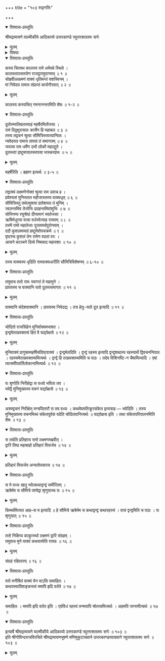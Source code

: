+++
title = "१०३ रुद्रागतिः"

+++

<details open><summary>विश्वास-प्रस्तुतिः</summary>

श्रीमद्रामायणे वाल्मीकीये आदिकाव्ये उत्तरकाण्डे त्र्युत्तरशततमः सर्गः
</details>

<details><summary>मूलम्</summary>

श्रीमद्रामायणे वाल्मीकीये आदिकाव्ये उत्तरकाण्डे त्र्युत्तरशततमः सर्गः
</details>

<details><summary>विषयाः</summary>

कदाचन तापस-रूपिणा रुद्रेण रामम् **एत्य**  
रहस्य-वृत्तान्त-कथनाय स्वागमनस्य निवेदने  
रामेण तच्-चोदनया ऽऽमन्त्रण-समये  
तच्-छ्रोतुस्, तयोर् निरीक्षमाणस्य च  
स्वेन हनन-प्रतिज्ञा-करणेन  
सौमित्रेर् द्वार-रक्षकत्वेन स्थापन-पूर्वकं  
तं प्रति रहस्य-कथन-चोदना ॥ १ ॥
</details>

<details open><summary>विश्वास-प्रस्तुतिः</summary>

कस्य चित्त्वथ कालस्य रामे धर्मपथे स्थिते ।  
कालस्तापसरूपेण राजद्वारमुपागमत् ॥ १ ॥  
सोब्रवील्लक्ष्मणं वाक्यं धृतिमन्तं यशस्विनम् ।  
मां निवेदय रामाय संप्राप्तं कार्यगौरवात् ॥ २ ॥
</details>

<details><summary>मूलम्</summary>

कस्य चित्त्वथ कालस्य रामे धर्मपथे स्थिते ।  
कालस्तापसरूपेण राजद्वारमुपागमत् ॥ १ ॥  
सोब्रवील्लक्ष्मणं वाक्यं धृतिमन्तं यशस्विनम् ।  
मां निवेदय रामाय संप्राप्तं कार्यगौरवात् ॥ २ ॥
</details>

कालस्य कस्यचित् गमनानन्तरमिति शेषः ॥ १-२ ॥

<details open><summary>विश्वास-प्रस्तुतिः</summary>

दूतोस्म्यतिबलस्याहं महर्षेरमितौजसः ।  
रामं दिदृक्षुरायातः कार्येण हि महाबल ॥ ३ ॥  
तस्य तद्वचनं श्रुत्वा सौमित्रिस्त्वरयान्वितः ।  
न्यवेदयत रामाय तापसं तं समागतम् ॥ ४ ॥  
जयस्व राम धर्मेण उभौ लोकौ महाद्युते ।  
दूतस्त्वां द्रष्टुमायातस्तपसा भास्करप्रभः ॥ ५ ॥
</details>

<details><summary>मूलम्</summary>

दूतोस्म्यतिबलस्याहं महर्षेरमितौजसः ।  
रामं दिदृक्षुरायातः कार्येण हि महाबल ॥ ३ ॥  
तस्य तद्वचनं श्रुत्वा सौमित्रिस्त्वरयान्वितः ।  
न्यवेदयत रामाय तापसं तं समागतम् ॥ ४ ॥  
जयस्व राम धर्मेण उभौ लोकौ महाद्युते ।  
दूतस्त्वां द्रष्टुमायातस्तपसा भास्करप्रभः ॥ ५ ॥
</details>

महर्षेरिति । ब्रह्मण इत्यर्थः ॥ ३-५ ॥

<details open><summary>विश्वास-प्रस्तुतिः</summary>

तद्वाक्यं लक्ष्मणेनोक्तं श्रुत्वा राम उवाच ह ।  
प्रवेश्यतां मुनिस्तात महौजास्तस्य वाक्यधृत् ॥ ६ ॥  
सौमित्रिस्तु तथेत्युक्त्वा प्रावेशयत तं मुनिम् ।  
ज्वलन्तमिव तेजोभिः प्रदहन्तमिवांशुभिः ॥ ७ ॥  
सोभिगम्य रघुश्रेष्ठं दीप्यमानं स्वतेजसा ।  
ऋषिर्मधुरया वाचा वर्धस्वेत्याह राघवम् ॥ ८ ॥  
तस्मै रामो महातेजाः पूजामर्घ्यपुरोगमाम् ।  
ददौ कुशलमव्यग्रं प्रष्टुमेवोपचक्रमे ॥ ९ ॥  
पृष्टश्च कुशलं तेन रामेण वदतां वरः ।  
आसने काञ्चने दिव्ये निषसाद महायशाः ॥ १० ॥
</details>

<details><summary>मूलम्</summary>

तद्वाक्यं लक्ष्मणेनोक्तं श्रुत्वा राम उवाच ह ।  
प्रवेश्यतां मुनिस्तात महौजास्तस्य वाक्यधृत् ॥ ६ ॥  
सौमित्रिस्तु तथेत्युक्त्वा प्रावेशयत तं मुनिम् ।  
ज्वलन्तमिव तेजोभिः प्रदहन्तमिवांशुभिः ॥ ७ ॥  
सोभिगम्य रघुश्रेष्ठं दीप्यमानं स्वतेजसा ।  
ऋषिर्मधुरया वाचा वर्धस्वेत्याह राघवम् ॥ ८ ॥  
तस्मै रामो महातेजाः पूजामर्घ्यपुरोगमाम् ।  
ददौ कुशलमव्यग्रं प्रष्टुमेवोपचक्रमे ॥ ९ ॥  
पृष्टश्च कुशलं तेन रामेण वदतां वरः ।  
आसने काञ्चने दिव्ये निषसाद महायशाः ॥ १० ॥
</details>

तस्य वाक्यस्य धृदिति रामवाक्यधारीति सौमित्रिविशेषणम् ॥ ६-१० ॥

<details open><summary>विश्वास-प्रस्तुतिः</summary>

तमुवाच ततो रामः स्वागतं ते महामुने ।  
प्रापयस्व च वाक्यानि यतो दूतस्त्वमागतः ॥ ११ ॥
</details>

<details><summary>मूलम्</summary>

तमुवाच ततो रामः स्वागतं ते महामुने ।  
प्रापयस्व च वाक्यानि यतो दूतस्त्वमागतः ॥ ११ ॥
</details>

वाक्यानि संदेशवाक्यानि । प्रापयस्व निवेदद्य । तत्र हेतुः-यतो दूत इत्यादि ॥ ११ ॥

<details open><summary>विश्वास-प्रस्तुतिः</summary>

चोदितो राजसिंहेन मुनिर्वाक्यमभाषत ।  
द्वन्द्वमेतत्प्रवक्तव्यं हितं वै यद्यपेक्षसे ॥ १२ ॥
</details>

<details><summary>मूलम्</summary>

चोदितो राजसिंहेन मुनिर्वाक्यमभाषत ।  
द्वन्द्वमेतत्प्रवक्तव्यं हितं वै यद्यपेक्षसे ॥ १२ ॥
</details>

मुनिवाक्यं प्रागुक्तमहर्षिसंदिष्टवाक्यं । द्वन्द्वमेतदिति । द्वन्द्वं रहस्य इत्यादि द्वन्द्वशब्दस्य रहस्यार्थे द्विवचननिपातः । रहस्यमेतत्प्रवक्तव्यमित्यर्थः । द्वन्द्वे हि तत्प्रवक्तव्यमिति च पाठः । तदेव विशिनष्टि-न चैषामित्यादि । एषां त्वत्समीपवर्तिलोकानामित्यर्थः ॥ १२ ॥

<details open><summary>विश्वास-प्रस्तुतिः</summary>

यः शृणोति निरीक्षेद्वा स वध्यो भविता तव ।  
भवेद्वै मुनिमुख्यस्य वचनं यद्यपेक्षसे ॥ १३ ॥
</details>

<details><summary>मूलम्</summary>

यः शृणोति निरीक्षेद्वा स वध्यो भविता तव ।  
भवेद्वै मुनिमुख्यस्य वचनं यद्यपेक्षसे ॥ १३ ॥
</details>

अस्मद्वचनं निरीक्षेत् मन्त्रयितारौ स तव वध्यः । कथमेवमतिक्रूरसंकेत इत्यत्राह — भवेदिति । तस्य मुनिमुख्यस्य वचनमित्थं संकेतपूर्वकं वदेति चोदितवानित्यर्थः ॥ यद्यपेक्षस इति । तथा संकेतपरिपालनमिति शेषः ॥ १३ ॥

<details open><summary>विश्वास-प्रस्तुतिः</summary>

स तथेति प्रतिज्ञाय रामो लक्ष्मणमब्रवीत् ।  
द्वारि तिष्ठ महाबाहो प्रतिहारं विसर्जय ॥ १४ ॥
</details>

<details><summary>मूलम्</summary>

स तथेति प्रतिज्ञाय रामो लक्ष्मणमब्रवीत् ।  
द्वारि तिष्ठ महाबाहो प्रतिहारं विसर्जय ॥ १४ ॥
</details>

प्रतिहारं विसर्जय अन्यतोपसारय ॥ १४ ॥

<details open><summary>विश्वास-प्रस्तुतिः</summary>

स मे वध्यः खलु भवेत्कथाद्वन्द्वं समीरितम् ।  
ऋषेर्मम च सौमित्रे पश्येद्वा शृणुयाच्च यः ॥ १५ ॥
</details>

<details><summary>मूलम्</summary>

स मे वध्यः खलु भवेत्कथाद्वन्द्वं समीरितम् ।  
ऋषेर्मम च सौमित्रे पश्येद्वा शृणुयाच्च यः ॥ १५ ॥
</details>

किमर्थमित्यत आह–स म इत्यादि ॥ हे सौमित्रे ऋषेर्मम च कथाद्वन्द्वं कथारहस्यं । वाचं द्वन्द्वमिति च पाठः । यः शृणुयात् ॥ १५ ॥

<details open><summary>विश्वास-प्रस्तुतिः</summary>

ततो निक्षिप्य काकुत्स्थो लक्ष्मणं द्वारि संग्रहम् ।  
तमुवाच मुने वाक्यं कथयस्वेति राघवः ॥ १६ ॥
</details>

<details><summary>मूलम्</summary>

ततो निक्षिप्य काकुत्स्थो लक्ष्मणं द्वारि संग्रहम् ।  
तमुवाच मुने वाक्यं कथयस्वेति राघवः ॥ १६ ॥
</details>

संग्रहं रक्षितारम् ॥ १६ ॥

<details open><summary>विश्वास-प्रस्तुतिः</summary>

यत्ते मनीषितं वाक्यं येन वाऽसि समाहितः ।  
कथयस्वाविशङ्कस्त्वं ममापि हृदि वर्तते ॥ १७ ॥
</details>

<details><summary>मूलम्</summary>

यत्ते मनीषितं वाक्यं येन वाऽसि समाहितः ।  
कथयस्वाविशङ्कस्त्वं ममापि हृदि वर्तते ॥ १७ ॥
</details>

समाहितः । ममापि हृदि वर्तत इति । एवंविधं रहस्यं तन्मयापि श्रोतव्यमित्यर्थः । अहमपि जानामीत्यर्थः ॥ १७ ॥

<details open><summary>विश्वास-प्रस्तुतिः</summary>

इत्यार्षे श्रीमद्रामायणे वाल्मीकीये आदिकाव्ये उत्तरकाण्डे त्र्युत्तरशततमः सर्गः ॥ १०३ ॥  
इति श्रीगोविन्दराजविरचिते श्रीमद्रामायणभूषणे मणिमुकुटाख्याने उत्तरकाण्डव्याख्याने त्र्युत्तरशततमः सर्गः ॥ १०३ ॥
</details>

<details><summary>मूलम्</summary>

इत्यार्षे श्रीमद्रामायणे वाल्मीकीये आदिकाव्ये उत्तरकाण्डे त्र्युत्तरशततमः सर्गः ॥ १०३ ॥  
इति श्रीगोविन्दराजविरचिते श्रीमद्रामायणभूषणे मणिमुकुटाख्याने उत्तरकाण्डव्याख्याने त्र्युत्तरशततमः सर्गः ॥ १०३ ॥
</details>

